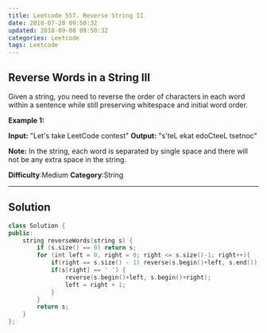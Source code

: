 ```yaml
---
title: Leetcode 557. Reverse String II
date: 2018-07-20 09:50:32
updated: 2018-09-08 09:50:32
categories: Leetcode
tags: Leetcode
---
```


## Reverse Words in a String III

Given a string, you need to reverse the order of characters in each word within a sentence while still preserving whitespace and initial word order.

**Example 1:**  

**Input:** "Let's take LeetCode contest"
**Output:** "s'teL ekat edoCteeL tsetnoc"

**Note:**  In the string, each word is separated by single space and there will not be any extra space in the string.

**Difficulty**:Medium
**Category**:String
<!--more-->
****

## Solution

```cpp
class Solution {
public:
    string reverseWords(string s) {
        if (s.size() == 0) return s;
        for (int left = 0, right = 0; right <= s.size()-1; right++){
            if(right == s.size() - 1) reverse(s.begin()+left, s.end());
            if(s[right] == ' ') {
                reverse(s.begin()+left, s.begin()+right);
                left = right + 1;
            }
        }
        return s;
    }
};
```